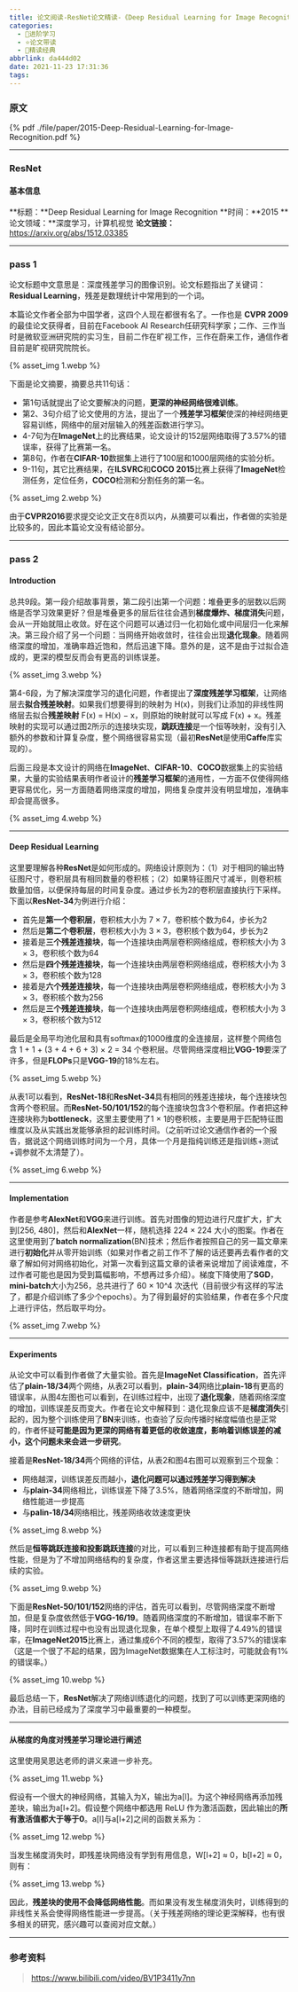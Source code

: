 ```yaml
---
title: 论文阅读-ResNet论文精读-《Deep Residual Learning for Image Recognition》
categories:
  - 🌙进阶学习
  - ⭐论文带读
  - 💫精读经典
abbrlink: da444d02
date: 2021-11-23 17:31:36
tags:
---
```


### 原文

{% pdf ./file/paper/2015-Deep-Residual-Learning-for-Image-Recognition.pdf %}

***

<!--more-->

### ResNet

#### 基本信息

**标题：**Deep Residual Learning for Image Recognition
**时间：**2015
**论文领域：**深度学习，计算机视觉
**论文链接：**<https://arxiv.org/abs/1512.03385>

***

### pass 1

论文标题中文意思是：深度残差学习的图像识别。论文标题指出了关键词：**Residual Learning**，残差是数理统计中常用到的一个词。

本篇论文作者全部为中国学者，这四个人现在都很有名了。一作也是 **CVPR 2009** 的最佳论文获得者，目前在Facebook AI Research任研究科学家；二作、三作当时是微软亚洲研究院的实习生，目前二作在旷视工作，三作在蔚来工作，通信作者目前是旷视研究院院长。

{% asset_img 1.webp %}

下面是论文摘要，摘要总共11句话：
- 第1句话就提出了论文要解决的问题，**更深的神经网络很难训练**。
- 第2、3句介绍了论文使用的方法，提出了一个**残差学习框架**使深的神经网络更容易训练，网络中的层对层输入的残差函数进行学习。
- 4-7句为在**ImageNet**上的比赛结果，论文设计的152层网络取得了3.57%的错误率，获得了比赛第一名。
- 第8句，作者在**CIFAR-10**数据集上进行了100层和1000层网络的实验分析。
- 9-11句，其它比赛结果，在**ILSVRC**和**COCO 2015**比赛上获得了**ImageNet**检测任务，定位任务，**COCO**检测和分割任务的第一名。

{% asset_img 2.webp %}

由于**CVPR2016**要求提交论文正文在8页以内，从摘要可以看出，作者做的实验是比较多的，因此本篇论文没有结论部分。

***

### pass 2

#### Introduction

总共9段。第一段介绍故事背景，第二段引出第一个问题：堆叠更多的层数以后网络是否学习效果更好？但是堆叠更多的层后往往会遇到**梯度爆炸、梯度消失**问题，会从一开始就阻止收敛。好在这个问题可以通过归一化初始化或中间层归一化来解决。第三段介绍了另一个问题：当网络开始收敛时，往往会出现**退化现象**。随着网络深度的增加，准确率趋近饱和，然后迅速下降。意外的是，这不是由于过拟合造成的，更深的模型反而会有更高的训练误差。

{% asset_img 3.webp %}

第4-6段，为了解决深度学习的退化问题，作者提出了**深度残差学习框架**，让网络层去**拟合残差映射**。如果我们想要得到的映射为 H(x)，则我们让添加的非线性网络层去拟合**残差映射** F(x) = H(x) − x，则原始的映射就可以写成 F(x) + x。残差映射的实现可以通过图2所示的连接块实现，**跳跃连接**是一个恒等映射，没有引入额外的参数和计算复杂度，整个网络很容易实现（最初**ResNet**是使用**Caffe**库实现的）。

后面三段是本文设计的网络在**ImageNet**、**CIFAR-10**、**COCO**数据集上的实验结果，大量的实验结果表明作者设计的**残差学习框架**的通用性，一方面不仅使得网络更容易优化，另一方面随着网络深度的增加，网络复杂度并没有明显增加，准确率却会提高很多。

{% asset_img 4.webp %}

***

#### Deep Residual Learning

这里要理解各种**ResNet**是如何形成的。网络设计原则为：（1）对于相同的输出特征图尺寸，卷积层具有相同数量的卷积核；（2）如果特征图尺寸减半，则卷积核数量加倍，以便保持每层的时间复杂度。通过步长为2的卷积层直接执行下采样。下面以**ResNet-34**为例进行介绍：
- 首先是**第一个卷积层**，卷积核大小为 7 × 7，卷积核个数为64，步长为2
- 然后是**第二个卷积层**，卷积核大小为 3 × 3，卷积核个数为64，步长为2
- 接着是**三个残差连接块**，每一个连接块由两层卷积网络组成，卷积核大小为 3 × 3，卷积核个数为64
- 然后是**四个残差连接块**，每一个连接块由两层卷积网络组成，卷积核大小为 3 × 3，卷积核个数为128
- 接着是**六个残差连接块**，每一个连接块由两层卷积网络组成，卷积核大小为 3 × 3，卷积核个数为256
- 然后是**三个残差连接块**，每一个连接块由两层卷积网络组成，卷积核大小为 3 × 3，卷积核个数为512

最后是全局平均池化层和具有softmax的1000维度的全连接层，这样整个网络包含 1 + 1 + (3 + 4 + 6 + 3) × 2 = 34 个卷积层。尽管网络深度相比**VGG-19**要深了许多，但是**FLOPs**只是**VGG-19**的18%左右。

{% asset_img 5.webp %}

从表1可以看到，**ResNet-18**和**ResNet-34**具有相同的残差连接块，每个连接块包含两个卷积层。而**ResNet-50/101/152**的每个连接块包含3个卷积层。作者把这种连接块称为**bottleneck**，这里主要使用了1 × 1的卷积核，主要是用于匹配特征图维度以及从实践出发能够承担的起训练时间。（之前听过论文通信作者的一个报告，据说这个网络训练时间为一个月，具体一个月是指纯训练还是指训练+测试+调参就不太清楚了）。

{% asset_img 6.webp %}

***

#### Implementation

作者是参考**AlexNet**和**VGG**来进行训练。首先对图像的短边进行尺度扩大，扩大到[256, 480]，然后和**AlexNet**一样，随机选择 224 × 224 大小的图案。作者在这里使用到了**batch normalization**(BN)技术；然后作者按照自己的另一篇文章来进行**初始化**并从零开始训练（如果对作者之前工作不了解的话还要再去看作者的文章了解如何对网络初始化，对第一次看到这篇文章的读者来说增加了阅读难度，不过作者可能也是因为受到篇幅影响，不想再过多介绍）。梯度下降使用了**SGD**，**mini-batch**大小为256，总共进行了 60 × 10^4 次迭代（目前很少有这样的写法了，都是介绍训练了多少个epochs）。为了得到最好的实验结果，作者在多个尺度上进行评估，然后取平均分。

{% asset_img 7.webp %}

***

#### Experiments

从论文中可以看到作者做了大量实验。首先是**ImageNet Classification**，首先评估了**plain-18/34**两个网络，从表2可以看到，**plain-34**网络比**plain-18**有更高的错误率，从图4左图也可以看到，在训练过程中，出现了**退化现象**，随着网络深度的增加，训练误差反而变大。作者在论文中解释到：退化现象应该不是**梯度消失**引起的，因为整个训练使用了**BN**来训练，也查验了反向传播时梯度幅值也是正常的，作者怀疑**可能是因为更深的网络有着更低的收敛速度，影响着训练误差的减小，这个问题未来会进一步研究**。

接着是**ResNet-18/34**两个网络的评估，从表2和图4右图可以观察到三个现象：
- 网络越深，训练误差反而越小，**退化问题可以通过残差学习得到解决**
- 与**plain-34**网络相比，训练误差下降了3.5%，随着网络深度的不断增加，网络性能进一步提高
- 与**palin-18/34**网络相比，残差网络收敛速度更快

{% asset_img 8.webp %}

然后是**恒等跳跃连接和投影跳跃连接**的对比，可以看到三种连接都有助于提高网络性能，但是为了不增加网络结构的复杂度，作者这里主要选择恒等跳跃连接进行后续的实验。

{% asset_img 9.webp %}

下面是**ResNet-50/101/152**网络的评估，首先可以看到，尽管网络深度不断增加，但是复杂度依然低于**VGG-16/19**。随着网络深度的不断增加，错误率不断下降，同时在训练过程中也没有出现退化现象，在单个模型上取得了4.49%的错误率，在**ImageNet2015**比赛上，通过集成6个不同的模型，取得了3.57%的错误率（这是一个很了不起的结果，因为ImageNet数据集在人工标注时，可能就会有1%的错误率。）

{% asset_img 10.webp %}

最后总结一下，**ResNet**解决了网络训练退化的问题，找到了可以训练更深网络的办法，目前已经成为了深度学习中最重要的一种模型。

***

#### 从梯度的角度对残差学习理论进行阐述

这里使用吴恩达老师的讲义来进一步补充。

{% asset_img 11.webp %}

假设有一个很大的神经网络，其输入为X，输出为a[l]。为这个神经网络再添加残差块，输出为a[l+2]。假设整个网络中都选用 ReLU 作为激活函数，因此输出的**所有激活值都大于等于0**。a[l]与a[l+2]之间的函数关系为：

{% asset_img 12.webp %}

当发生梯度消失时，即残差块网络没有学到有用信息，W[l+2] ≈ 0，b[l+2] ≈ 0，则有：

{% asset_img 13.webp %}

因此，**残差块的使用不会降低网络性能**。而如果没有发生梯度消失时，训练得到的非线性关系会使得网络性能进一步提高。（关于残差网络的理论更深解释，也有很多相关的研究，感兴趣可以查阅对应文献。）

***

### 参考资料

> <https://www.bilibili.com/video/BV1P3411y7nn>
